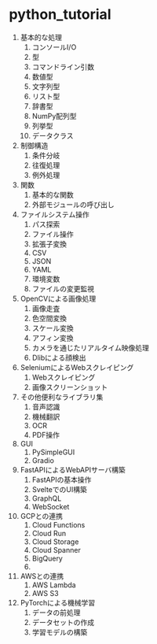 # python_tutorial
 
1. 基本的な処理
    1. コンソールI/O
    2. 型
    3. コマンドライン引数
    4. 数値型
    5. 文字列型
    6. リスト型
    7. 辞書型
    8. NumPy配列型
    9. 列挙型
    10. データクラス
2. 制御構造
    1. 条件分岐
    2. 往復処理
    3. 例外処理
3. 関数
    1. 基本的な関数
    2. 外部モジュールの呼び出し
4. ファイルシステム操作
    1. パス探索
    2. ファイル操作
    3. 拡張子変換
    4. CSV
    5. JSON
    6. YAML
    7. 環境変数
    8. ファイルの変更監視
5. OpenCVによる画像処理
    1. 画像走査
    2. 色空間変換
    3. スケール変換
    4. アフィン変換
    5. カメラを通じたリアルタイム映像処理
    6. Dlibによる顔検出
6. SeleniumによるWebスクレイピング
    1. Webスクレイピング
    2. 画像スクリーンショット
7. その他便利なライブラリ集
    1. 音声認識
    2. 機械翻訳
    3. OCR
    4. PDF操作
8. GUI
    1. PySimpleGUI
    2. Gradio
9. FastAPIによるWebAPIサーバ構築
    1. FastAPIの基本操作
    2. SvelteでのUI構築
    3. GraphQL
    4. WebSocket
10. GCPとの連携
    1. Cloud Functions
    2. Cloud Run
    3. Cloud Storage
    4. Cloud Spanner
    5. BigQuery
    6. 
11. AWSとの連携
    1. AWS Lambda
    2. AWS S3
12. PyTorchによる機械学習
    1. データの前処理
    2. データセットの作成
    3. 学習モデルの構築